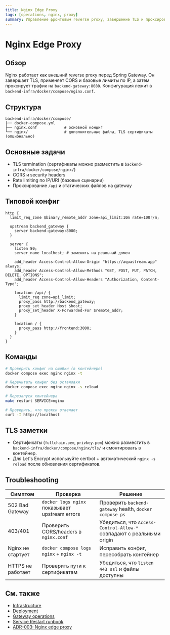 ```yaml
---
title: Nginx Edge Proxy
tags: [operations, nginx, proxy]
summary: Управление фронтовым reverse proxy, завершение TLS и проксирование запросов к Spring Gateway.
---
```


# Nginx Edge Proxy

## Обзор

Nginx работает как внешний reverse proxy перед Spring Gateway. Он завершает TLS, применяет CORS и базовые лимиты по IP, а затем проксирует трафик на `backend-gateway:8080`. Конфигурация лежит в `backend-infra/docker/compose/nginx.conf`.

## Структура

```
backend-infra/docker/compose/
├── docker-compose.yml
├── nginx.conf            # основной конфиг
└── nginx/                # дополнительные файлы, TLS сертификаты (опционально)
```

## Основные задачи

- TLS termination (сертификаты можно разместить в `backend-infra/docker/compose/nginx/`)
- CORS и security headers
- Rate limiting по IP/URI (базовые сценарии)
- Проксирование `/api` и статических файлов на gateway

## Типовой конфиг

```nginx
http {
  limit_req_zone $binary_remote_addr zone=api_limit:10m rate=100r/m;

  upstream backend_gateway {
    server backend-gateway:8080;
  }

  server {
    listen 80;
    server_name localhost; # заменить на реальный домен

    add_header Access-Control-Allow-Origin "https://aquastream.app" always;
    add_header Access-Control-Allow-Methods "GET, POST, PUT, PATCH, DELETE, OPTIONS";
    add_header Access-Control-Allow-Headers "Authorization, Content-Type";

    location /api/ {
      limit_req zone=api_limit;
      proxy_pass http://backend_gateway;
      proxy_set_header Host $host;
      proxy_set_header X-Forwarded-For $remote_addr;
    }

    location / {
      proxy_pass http://frontend:3000;
    }
  }
}
```

## Команды

```bash
# Проверить конфиг на ошибки (в контейнере)
docker compose exec nginx nginx -t

# Перечитать конфиг без остановки
docker compose exec nginx nginx -s reload

# Перезапуск контейнера
make restart SERVICE=nginx

# Проверить, что прокси отвечает
curl -I http://localhost
```

## TLS заметки

- Сертификаты (`fullchain.pem`, `privkey.pem`) можно разместить в `backend-infra/docker/compose/nginx/tls/` и смонтировать в контейнер.
- Для Let's Encrypt используйте certbot + автоматический `nginx -s reload` после обновления сертификатов.

## Troubleshooting

| Симптом | Проверка | Решение |
|---------|----------|---------|
| 502 Bad Gateway | `docker logs nginx` показывает upstream errors | Проверить `backend-gateway` health, `docker compose ps` |
| 403/401 | Проверить CORS/headers в `nginx.conf` | Убедиться, что `Access-Control-Allow-*` совпадают с реальными origin |
| Nginx не стартует | `docker compose logs nginx` + `nginx -t` | Исправить конфиг, пересобрать контейнер |
| HTTPS не работает | Проверить пути к сертификатам | Убедиться, что `listen 443 ssl` и файлы доступны |

## См. также

- [Infrastructure](infrastructure.md)
- [Deployment](deployment.md)
- [Gateway operations](../backend/gateway/operations.md)
- [Service Restart runbook](runbooks/service-restart.md)
- [ADR-003: Nginx edge proxy](../decisions/adr-003-nginx-edge-gateway.md)
